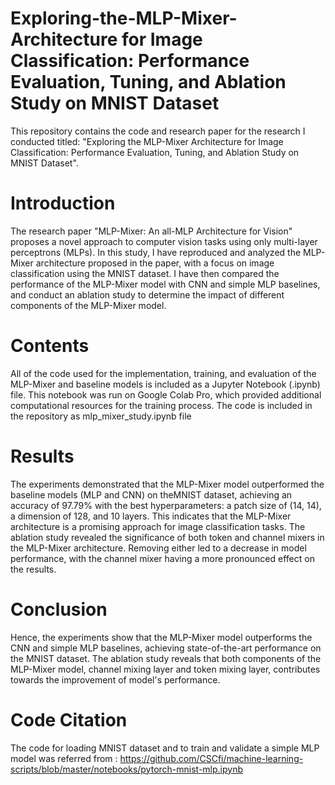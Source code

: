 # Exploring-the-MLP-Mixer-Architecture for Image Classification: Performance Evaluation, Tuning, and Ablation Study on MNIST Dataset

This repository contains the code and research paper for the research I conducted titled: "Exploring the MLP-Mixer Architecture for Image Classification: Performance Evaluation, Tuning, and Ablation Study on MNIST Dataset".


# Introduction 

The research paper "MLP-Mixer: An all-MLP Architecture for Vision" proposes a novel approach to computer vision tasks using only multi-layer perceptrons (MLPs). In this study, I have reproduced and analyzed the MLP-Mixer architecture proposed in the paper, with a focus on image classification using the MNIST dataset. I have then compared the performance of the MLP-Mixer model with CNN and simple MLP baselines, and conduct an ablation study to determine the impact of different components of the MLP-Mixer model.


# Contents

All of the code used for the implementation, training, and evaluation of the MLP-Mixer and baseline models is included as a Jupyter Notebook (.ipynb) file. This notebook was run on Google Colab Pro, which provided additional computational resources for the training process. The code is included in the repository as mlp_mixer_study.ipynb file 

# Results

The experiments demonstrated that the MLP-Mixer model outperformed the baseline models (MLP and CNN) on theMNIST dataset, achieving an accuracy of 97.79% with the best hyperparameters: a patch size of (14, 14), a dimension of 128, and 10 layers. This indicates that the MLP-Mixer architecture is a promising approach for image classification tasks. The ablation study revealed the significance of both token and channel mixers in the MLP-Mixer architecture. Removing either led to a decrease in model performance, with the channel mixer having a more pronounced effect on the results.

# Conclusion

Hence, the experiments show that the MLP-Mixer model outperforms the CNN and simple MLP baselines, achieving state-of-the-art performance on the MNIST dataset. The ablation study reveals that both components of the MLP-Mixer model, channel mixing layer and token mixing layer, contributes towards the improvement of model's performance.

# Code Citation 

The code for loading MNIST dataset and to train and validate a simple MLP model was referred from : https://github.com/CSCfi/machine-learning-scripts/blob/master/notebooks/pytorch-mnist-mlp.ipynb 


